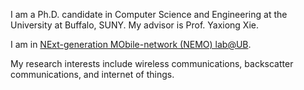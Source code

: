 I am a Ph.D. candidate in Computer Science and Engineering at the University at Buffalo, SUNY. My advisor is Prof. Yaxiong Xie.

I am in [ NExt-generation MObile-network (NEMO) lab@UB](https://xieyaxiongfly.github.io/people/).

My research interests include wireless communications, backscatter communications, and internet of things.
